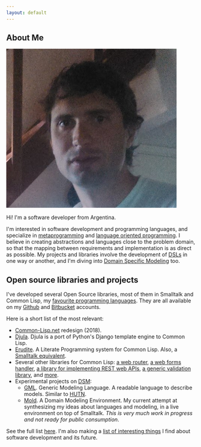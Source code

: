 ```yaml
---
layout: default
---
```


## About Me

<img class="profile-picture" src="face.png">

Hi! I'm a software developer from Argentina.

I'm interested in software development and programming languages, and specialize in [metaprogramming](https://en.wikipedia.org/wiki/Metaprogramming) and [language oriented programming](https://en.wikipedia.org/wiki/Language-oriented_programming). I believe in creating abstractions and languages close to the problem domain, so that the mapping between requirements and implementation is as direct as possible. My projects and libraries involve the development of [DSLs](https://en.wikipedia.org/wiki/Domain-specific_language) in one way or another, and I'm diving into [Domain Specific Modeling](https://en.wikipedia.org/wiki/Domain-specific_modeling) too.

## Open source libraries and projects

I've developed several Open Source libraries, most of them in Smalltalk and Common Lisp, my [favourite programming languages](/favourite). They are all available on my [Github](https://github.com/mmontone) and [Bitbucket](https://bitbucket.org/mmontone) accounts.

Here is a short list of the most relevant:

* [Common-Lisp.net](http://common-lisp.net) redesign (2018).
* [Djula](https://github.com/mmontone/djula). Djula is a port of Python's Django template engine to Common Lisp.
* [Erudite](https://github.com/mmontone/erudite). A Literate Programming system for Common Lisp. Also, a [Smalltalk equivalent](https://bitbucket.org/mmontone/cuis-smalltalk-erudite).
* Several other libraries for Common Lisp: [a web router](https://github.com/mmontone/easy-routes), [a web forms handler](https://github.com/mmontone/cl-forms), [a library for implementing REST web APIs](https://github.com/mmontone/rest-server), [a generic validation library](https://github.com/mmontone/clavier), and [more](https://github.com/mmontone?utf8=%E2%9C%93&tab=repositories&q=&type=&language=common+lisp). 
* Experimental projects on [DSM](https://en.wikipedia.org/wiki/Domain-specific_modeling):
   - [GML](https://bitbucket.org/mmontone/gml). Generic Modeling Language. A readable language to describe models. Similar to [HUTN](https://www.eclipse.org/epsilon/doc/hutn/).
   - [Mold](https://bitbucket.org/mmontone/mold). A Domain Modeling Environment. My current attempt at synthesizing my ideas about languages and modeling, in a live environment on top of Smalltalk. *This is very much work in progress and not ready for public consumption*.

See the full list [here](/software). 
I'm also making a [list of interesting things](/links) I find about software development and its future.
